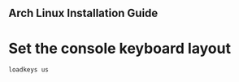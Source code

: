## Arch Linux Installation Guide
# Set the console keyboard layout

```loadkeys us```

<head>
  <link rel="stylesheet" href="https://cdnjs.cloudflare.com/ajax/libs/font-awesome/6.0.0-beta3/css/all.min.css">
</head>
<body>
  <i class="fas fa-wifi"></i>
  <i class="fas fa-wifi-slash"></i>
</body>
